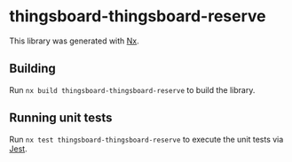 # thingsboard-thingsboard-reserve

This library was generated with [Nx](https://nx.dev).

## Building

Run `nx build thingsboard-thingsboard-reserve` to build the library.

## Running unit tests

Run `nx test thingsboard-thingsboard-reserve` to execute the unit tests via [Jest](https://jestjs.io).
